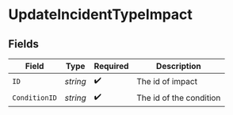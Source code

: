 # UpdateIncidentTypeImpact


## Fields

| Field                   | Type                    | Required                | Description             |
| ----------------------- | ----------------------- | ----------------------- | ----------------------- |
| `ID`                    | *string*                | :heavy_check_mark:      | The id of impact        |
| `ConditionID`           | *string*                | :heavy_check_mark:      | The id of the condition |